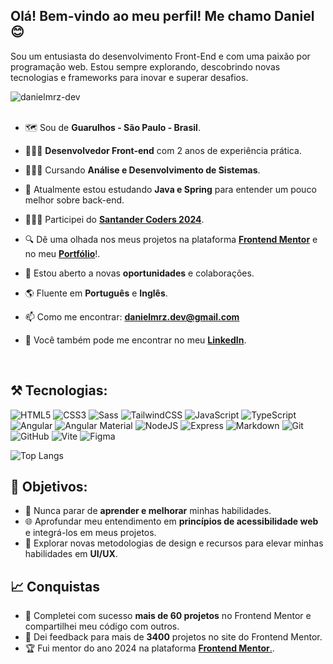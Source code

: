 <h2>Olá! Bem-vindo ao meu perfil! Me chamo Daniel 😊</h2>
<p align="left">
Sou um entusiasta do desenvolvimento Front-End e com uma paixão por programação web. Estou sempre explorando, descobrindo novas tecnologias e frameworks para inovar e superar desafios.
</p>
<span align="right"><img src="https://komarev.com/ghpvc/?username=danielmrz-dev&label=Você%20é%20o%20visitante%20nº&color=0e75b6&style=flat" alt="danielmrz-dev"/></span>

<br>
<br>

<!--- Ilustrações da web por Storyset ( https://storyset.com/web ) 
<img align="right" alt="GIF" src="https://raw.githubusercontent.com/danielmrz-dev/danielmrz-dev/refs/heads/main/assets/illustration.gif" width="365px"/>
--->


- 🗺️ Sou de **Guarulhos - São Paulo - Brasil**.
  
- 👨🏽‍💻 **Desenvolvedor Front-end** com 2 anos de experiência prática.

- 🧑🏽‍🎓 Cursando **Análise e Desenvolvimento de Sistemas**.
  
- 🔭 Atualmente estou estudando **Java e Spring** para entender um pouco melhor sobre back-end.

- 👨🏽‍💻 Participei do [**Santander Coders 2024**](https://ada.tech/sou-aluno/programas/santander-coders-2024).
  
- 🔍 Dê uma olhada nos meus projetos na plataforma [**Frontend Mentor**](https://www.frontendmentor.io/profile/danielmrz-dev) e no meu [**Portfólio**](https://danielmrz-portfolio.vercel.app/)!.
  
- 👯 Estou aberto a novas **oportunidades** e colaborações.
  
- 🌎 Fluente em **Português** e **Inglês**.
  
- 📫 Como me encontrar: <a href="mailto:danielmrz.dev@gmail.com">**danielmrz.dev@gmail.com**</a>
  
- 📲 Você também pode me encontrar no meu <a href="https://www.linkedin.com/in/danielmrz-dev/">**LinkedIn**</a>.

<br>

<h2>⚒️ Tecnologias:</h2>
<!-- [![My Skills](https://skillicons.dev/icons?i=html,css,sass,tailwind,js,ts,angular,vite,nodejs,npm,yarn,git,github,figma&theme=light&perline=15)](https://skillicons.dev) -->

![HTML5](https://img.shields.io/badge/html5-%23E34F26.svg?style=for-the-badge&logo=html5&logoColor=white)
![CSS3](https://img.shields.io/badge/css3-%231572B6.svg?style=for-the-badge&logo=css3&logoColor=white)
![Sass](https://img.shields.io/badge/Sass-000?style=for-the-badge&logo=sass)
![TailwindCSS](https://img.shields.io/badge/tailwindcss-%2338B2AC.svg?style=for-the-badge&logo=tailwind-css&logoColor=white)
![JavaScript](https://img.shields.io/badge/JavaScript-F7DF1E?style=for-the-badge&logo=javascript&logoColor=black)
![TypeScript](https://img.shields.io/badge/typescript-%23007ACC.svg?style=for-the-badge&logo=typescript&logoColor=white)
![Angular](https://img.shields.io/badge/Angular-DD0031?style=for-the-badge&logo=angular&logoColor=white)
![Angular Material](https://img.shields.io/badge/%20-Angular%20Material-blue?style=for-the-badge&logo=angular)
![NodeJS](https://img.shields.io/badge/node.js-6DA55F?style=for-the-badge&logo=node.js&logoColor=white)
![Express](https://img.shields.io/badge/express-000000?style=for-the-badge&logo=express&logoColor=white)
![Markdown](https://img.shields.io/badge/markdown-%23000000.svg?style=for-the-badge&logo=markdown&logoColor=white)
![Git](https://img.shields.io/badge/git-%23F05033.svg?style=for-the-badge&logo=git&logoColor=white)
![GitHub](https://img.shields.io/badge/GitHub-100000?style=for-the-badge&logo=github&logoColor=white)
![Vite](https://img.shields.io/badge/vite-%23646CFF.svg?style=for-the-badge&logo=vite&logoColor=white)
![Figma](https://img.shields.io/badge/Figma-696969?style=for-the-badge&logo=figma&logoColor=figma)

![Top Langs](https://github-readme-stats.vercel.app/api/top-langs/?username=danielmrz-dev&theme=dark&hide=sass,php&layout=compact)

## 💯 Objetivos:

- 🚀 Nunca parar de **aprender e melhorar** minhas habilidades.
- 🌐 Aprofundar meu entendimento em **princípios de acessibilidade web** e integrá-los em meus projetos.
- 🎨 Explorar novas metodologias de design e recursos para elevar minhas habilidades em **UI/UX**.

## 📈 Conquistas

- 🎉 Completei com sucesso **mais de 60 projetos** no Frontend Mentor e compartilhei meu código com outros.
- 🤝 Dei feedback para mais de **3400** projetos no site do Frontend Mentor.
- 🏆 Fui mentor do ano 2024 na plataforma [**Frontend Mentor**.](https://www.frontendmentor.io/wall-of-fame?tab=all).
